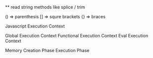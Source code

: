 ** read string methods like splice / trim

() => parenthesis
[] => squre brackets
{} => braces  


Javascript Execution Context

Global Execution Context
Functional Execution Context
Eval Execution Context


Memory Creation Phase
Execution Phase
